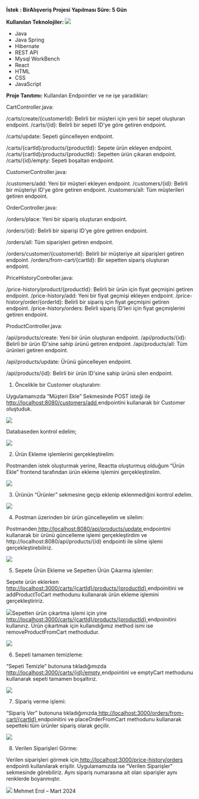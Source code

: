 ﻿**İstek : BirAlışveriş Projesi Yapılması Süre: 5 Gün** 

**Kullanılan Teknolojiler:   ![](Aspose.Words.94a48e34-ddc1-48cd-81cb-d1f876c559d8.001.jpeg)**

- Java  
- Java Spring  
- Hibernate  
- REST API  
- Mysql WorkBench  
- React  
- HTML  
- CSS  
- JavaScript  

**Proje Tanıtımı:**   Kullanılan Endpointler ve ne işe yaradıkları: 

CartController.java: 

/carts/create/{customerId}: Belirli bir müşteri için yeni bir sepet oluşturan endpoint. /carts/{id}: Belirli bir sepeti ID'ye göre getiren endpoint. 

/carts/update: Sepeti güncelleyen endpoint. 

/carts/{cartId}/products/{productId}: Sepete ürün ekleyen endpoint. /carts/{cartId}/products/{productId}: Sepetten ürün çıkaran endpoint. /carts/{id}/empty: Sepeti boşaltan endpoint. 

CustomerController.java: 

/customers/add: Yeni bir müşteri ekleyen endpoint. /customers/{id}: Belirli bir müşteriyi ID'ye göre getiren endpoint. /customers/all: Tüm müşterileri getiren endpoint. 

OrderController.java: 

/orders/place: Yeni bir sipariş oluşturan endpoint. 

/orders/{id}: Belirli bir siparişi ID'ye göre getiren endpoint. 

/orders/all: Tüm siparişleri getiren endpoint. 

/orders/customer/{customerId}: Belirli bir müşteriye ait siparişleri getiren endpoint. /orders/from-cart/{cartId}: Bir sepetten sipariş oluşturan endpoint. 

PriceHistoryController.java: 

/price-history/product/{productId}: Belirli bir ürün için fiyat geçmişini getiren endpoint. /price-history/add: Yeni bir fiyat geçmişi ekleyen endpoint. /price-history/order/{orderId}: Belirli bir sipariş için fiyat geçmişini getiren endpoint. /price-history/orders: Belirli sipariş ID'leri için fiyat geçmişlerini getiren endpoint. 

ProductController.java: 

/api/products/create: Yeni bir ürün oluşturan endpoint. /api/products/{id}: Belirli bir ürün ID'sine sahip ürünü getiren endpoint. /api/products/all: Tüm ürünleri getiren endpoint. 

/api/products/update: Ürünü güncelleyen endpoint. 

/api/products/{id}: Belirli bir ürün ID'sine sahip ürünü silen endpoint. 

1) Öncelikle bir Customer oluşturalım: 

Uygulamamızda “Müşteri Ekle” Sekmesinde POST isteği ile[ http://localhost:8080/customers/add ](http://localhost:8080/customers/add)endpointini kullanarak bir Customer oluştuduk. 

![](Aspose.Words.94a48e34-ddc1-48cd-81cb-d1f876c559d8.002.jpeg)

Databaseden kontrol edelim; 

![](Aspose.Words.94a48e34-ddc1-48cd-81cb-d1f876c559d8.003.png)

2) Ürün Ekleme işlemlerini gerçekleştirelim: 

Postmanden istek oluşturmak yerine, Reactta oluşturmuş olduğum “Ürün Ekle” frontend tarafından ürün ekleme işlemini gerçekleştirelim. 

![](Aspose.Words.94a48e34-ddc1-48cd-81cb-d1f876c559d8.004.jpeg)

3) Ürünün “Ürünler” sekmesine geçip eklenip eklenmediğini kontrol edelim. 

![](Aspose.Words.94a48e34-ddc1-48cd-81cb-d1f876c559d8.005.jpeg)

4) Postman üzerinden bir ürün güncelleyelim ve silelim: 

Postmanden[ http://localhost:8080/api/products/update ](http://localhost:8080/api/products/update)endpointini kullanarak bir ürünü güncelleme işlemi gerçekleştirdim ve http://localhost:8080/api/products/{id} endpointi ile silme işlemi gerçekleştirebiliriz.  

![](Aspose.Words.94a48e34-ddc1-48cd-81cb-d1f876c559d8.006.jpeg)

5) Sepete Ürün Ekleme ve Sepetten Ürün Çıkarma işlemler:  

Sepete ürün eklerken[ http://localhost:3000/carts/{cartId}/products/{productId} ](http://localhost:3000/carts/%7bcartId%7d/products/%7bproductId%7d)endpoinitini ve addProductToCart methodunu kullanarak ürün ekleme işlemini gerçekleştiririz.  

![](Aspose.Words.94a48e34-ddc1-48cd-81cb-d1f876c559d8.007.jpeg)Sepetten ürün çıkartma işlemi için yine[ http://localhost:3000/carts/{cartId}/products/{productId} ](http://localhost:3000/carts/%7bcartId%7d/products/%7bproductId%7d)endpoinitini kullanırız. Ürün çıkartmak için kullanıdığımız method ismi ise removeProductFromCart methodudur. 

![](Aspose.Words.94a48e34-ddc1-48cd-81cb-d1f876c559d8.008.jpeg)

6) Sepeti tamamen temizleme: 

“Sepeti Temizle” butonuna tıkladığımızda[ http://localhost:3000/carts/{id}/empty ](http://localhost:3000/carts/%7bid%7d/empty)endpointini ve emptyCart methodunu kullanarak sepeti tamamen boşaltırız. 

![](Aspose.Words.94a48e34-ddc1-48cd-81cb-d1f876c559d8.009.jpeg)

7) Sipariş verme işlemi: 

“Sipariş Ver” butonuna tıkladığımızda[ http://localhost:3000/orders/from-cart/{cartId} ](http://localhost:3000/orders/from-cart/%7bcartId%7d)endpoinitini ve placeOrderFromCart methodunu kullanarak sepetteki tüm ürünler sipariş olarak geçilir.  

![](Aspose.Words.94a48e34-ddc1-48cd-81cb-d1f876c559d8.010.jpeg)

8) Verilen Siparişleri Görme: 

Verilen siparişleri görmek için[ http://localhost:3000/price-history/orders ](http://localhost:3000/price-history/orders)endpointi kullanılarak erişilir. Uygulamamızda ise “Verilen Siparişler” sekmesinde görebiliriz. Aynı sipariş numarasına ait olan siparişler aynı renklerde boyanmıştır.  

![](Aspose.Words.94a48e34-ddc1-48cd-81cb-d1f876c559d8.011.jpeg)
Mehmet Erol – Mart 2024 
